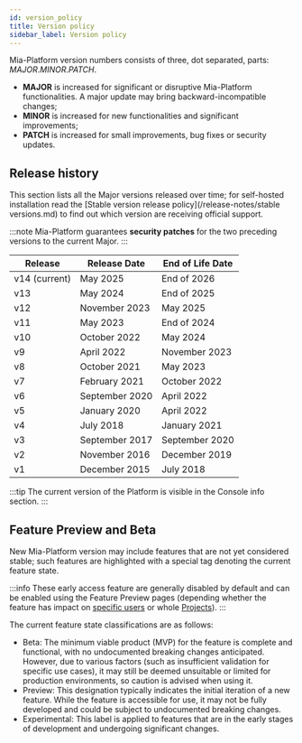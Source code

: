 ```yaml
---
id: version_policy
title: Version policy
sidebar_label: Version policy
---
```


Mia-Platform version numbers consists of three, dot separated, parts: *MAJOR*.*MINOR*.*PATCH*.

- **MAJOR** is increased for significant or disruptive Mia-Platform functionalities. A major update may bring backward-incompatible changes;
- **MINOR** is increased for new functionalities and significant improvements;
- **PATCH** is increased for small improvements, bug fixes or security updates.

## Release history

This section lists all the Major versions released over time;
for self-hosted installation read the [Stable version release policy](/release-notes/stable versions.md) to find out which version are receiving official support.

:::note
Mia-Platform guarantees **security patches** for the two preceding versions to the current Major.
:::

Release | Release Date |  End of Life Date
-------| -------|-------
v14 (current)| May 2025 | End of 2026
v13| May 2024 | End of 2025
v12| November 2023 | May 2025
v11| May 2023 | End of 2024
v10| October 2022 | May 2024
v9| April 2022 | November 2023
v8| October 2021 | May 2023
v7| February 2021 | October 2022
v6| September 2020 | April 2022
v5| January 2020| April 2022
v4| July 2018 | January 2021
v3| September 2017 | September 2020
v2| November 2016 | December 2019
v1| December 2015 | July 2018

:::tip
The current version of the Platform is visible in the Console info section.
:::

## Feature Preview and Beta

New Mia-Platform version may include features that are not yet considered stable; such features are highlighted with a special
tag denoting the current feature state.

:::info
These early access feature are generally disabled by default and can be enabled using the Feature Preview pages (depending whether the feature has impact on [specific users](/development_suite/user-settings/feature-preview.md)
or whole [Projects](/console/project-configuration/project-settings.md#feature-preview)).
:::

The current feature state classifications are as follows:

- Beta: The minimum viable product (MVP) for the feature is complete and functional, with no undocumented breaking changes anticipated. However, due to various factors (such as insufficient validation for specific use cases), it may still be deemed unsuitable or limited for production environments, so caution is advised when using it.
- Preview: This designation typically indicates the initial iteration of a new feature. While the feature is accessible for use, it may not be fully developed and could be subject to undocumented breaking changes.
- Experimental: This label is applied to features that are in the early stages of development and undergoing significant changes.
